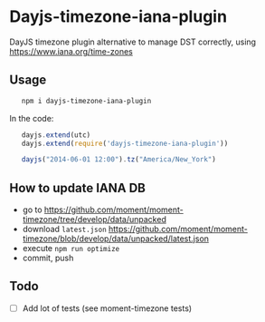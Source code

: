 # Dayjs-timezone-iana-plugin

DayJS timezone plugin alternative to manage DST correctly, using https://www.iana.org/time-zones


## Usage

```sh
   npm i dayjs-timezone-iana-plugin
```

In the code:

```js
   dayjs.extend(utc)
   dayjs.extend(require('dayjs-timezone-iana-plugin'))

   dayjs("2014-06-01 12:00").tz("America/New_York")
```

## How to update IANA DB

- go to https://github.com/moment/moment-timezone/tree/develop/data/unpacked
- download `latest.json` https://github.com/moment/moment-timezone/blob/develop/data/unpacked/latest.json
- execute `npm run optimize`
- commit, push

## Todo

- [ ] Add lot of tests (see moment-timezone tests)